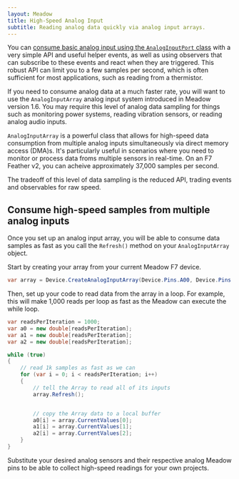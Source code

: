 ```yaml
---
layout: Meadow
title: High-Speed Analog Input
subtitle: Reading analog data quickly via analog input arrays.
---
```


You can [consume basic analog input using the `AnalogInputPort` class](../) with a very simple API and useful helper events, as well as using observers that can subscribe to these events and react when they are triggered. This robust API can limit you to a few samples per second, which is often sufficient for most applications, such as reading from a thermistor.

If you need to consume analog data at a much faster rate, you will want to use the `AnalogInputArray` analog input system introduced in Meadow version 1.6. You may require this level of analog data sampling for things such as monitoring power systems, reading vibration sensors, or reading analog audio inputs.

`AnalogInputArray` is a powerful class that allows for high-speed data consumption from multiple analog inputs simultaneously via direct memory access (DMA)s. It's particularly useful in scenarios where you need to monitor or process data froms multiple sensors in real-time. On an F7 Feather v2, you can acheive approximately 37,000 samples per second.

The tradeoff of this level of data sampling is the reduced API, trading events and observables for raw speed.

## Consume high-speed samples from multiple analog inputs

Once you set up an analog input array, you will be able to consume data samples as fast as you call the `Refresh()` method on your `AnalogInputArray` object.

Start by creating your array from your current Meadow F7 device.

```csharp
var array = Device.CreateAnalogInputArray(Device.Pins.A00, Device.Pins.A01, Device.Pins.A02);
```

Then, set up your code to read data from the array in a loop. For example, this will make 1,000 reads per loop as fast as the Meadow can execute the while loop.

```csharp
var readsPerIteration = 1000;
var a0 = new double[readsPerIteration];
var a1 = new double[readsPerIteration];
var a2 = new double[readsPerIteration];

while (true)
{
    // read 1k samples as fast as we can
    for (var i = 0; i < readsPerIteration; i++)
    {
        // tell the Array to read all of its inputs
        array.Refresh();


        // copy the Array data to a local buffer
        a0[i] = array.CurrentValues[0];
        a1[i] = array.CurrentValues[1];
        a2[i] = array.CurrentValues[2];
    }
}
```

Substitute your desired analog sensors and their respective analog Meadow pins to be able to collect high-speed readings for your own projects.
